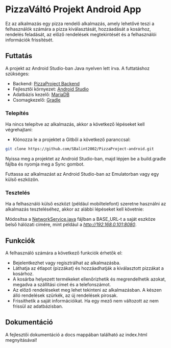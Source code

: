 # PizzaVáltó Projekt Android App
Ez az alkalmazás egy pizza rendelő alkalmazás, amely lehetővé teszi a felhasználók számára a pizza kiválasztását, hozzáadását a kosárhoz, rendelés feladását, az előző rendelések megtekintését és a felhasználói információk frissítését.

## Futtatás

A projekt az Android Studio-ban Java nyelven lett írva. A futtatáshoz szükséges:
- Backend: [PizzaProject Backend](https://github.com/SBalint2002/PizzaProject-spring.git)
- Fejlesztői környezet: [Android Studio](https://developer.android.com/studio)
- Adatbázis kezelő: [MariaDB](https://mariadb.org/)
- Csomagkezelő: [Gradle](https://gradle.org/)

### Telepítés
Ha nincs telepítve az alkalmazás, akkor a következő lépéseket kell végrehajtani:

- Klónozza le a projektet a Gitből a következő paranccsal:
```bash
git clone https://github.com/SBalint2002/PizzaProject-android.git
```
Nyissa meg a projektet az Android Studio-ban, majd lépjen be a build.gradle fájlba és nyomja meg a Sync gombot.

Futtassa az alkalmazást az Android Studio-ban az Emulatorban vagy egy külső eszközön.

### Tesztelés
Ha a felhasználó külső eszközt (például mobiltelefont) szeretne használni az alkalmazás teszteléséhez, akkor az alábbi lépéseket kell követnie:

Módosítsa a [NetworkService.java](https://github.com/SBalint2002/PizzaProject-android/blob/main/app/src/main/java/hu/pizzavalto/pizzaproject/retrofit/NetworkService.java) fájlban a BASE_URL-t a saját eszköze belső hálózati címére, mint például a _http://192.168.0.101:8080_.

## Funkciók
A felhasználó számára a következő funkciók érhetők el:

- Bejelentkezhet vagy regisztrálhat az alkalmazásba.
- Láthatja az étlapot (pizzákat) és hozzáadhatják a kiválasztott pizzákat a kosárhoz.
- A kosárba helyezett termékeket ellenőrizhetik és megrendelhetik azokat, megadva a szállítási címet és a telefonszámot.
- Az előző rendeléseket meg lehet tekinteni az alkalmazásban. A készen álló rendelések szürkék, az új rendelések pirosak.
- Frissíthetik a saját információikat. Ha egy mező nem változott az nem frissül az adatbázisban.

## Dokumentáció
A fejlesztői dokumentáció a docs mappában található az index.html megnyitásával!